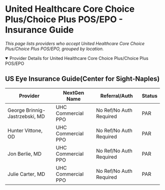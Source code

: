 # United Healthcare Core Choice Plus/Choice Plus POS/EPO - Insurance Guide

*This page lists providers who accept United Healthcare Core Choice Plus/Choice Plus POS/EPO, grouped by location.*

<details open><summary>Provider Details for United Healthcare Core Choice Plus/Choice Plus POS/EPO</summary>

## US Eye Insurance Guide(Center for Sight-Naples)

| Provider | NextGen Name | Referral/Auth | Status |
|----------|-------------|--------------|--------|
| George Brinnig-Jastrzebski, MD | UHC Commercial PPO | No Ref/No Auth Required | PAR |
| Hunter Vittone, OD | UHC Commercial PPO | No Ref/No Auth Required | PAR |
| Jon Berlie, MD | UHC Commercial PPO | No Ref/No Auth Required | PAR |
| Julie Carter, MD | UHC Commercial PPO | No Ref/No Auth Required | PAR |

</details>


